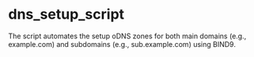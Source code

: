 # dns_setup_script
The script automates the setup oDNS zones for both main domains (e.g., example.com) and subdomains (e.g., sub.example.com) using BIND9. 
